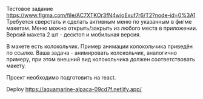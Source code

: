 Тестовое задание
https://www.figma.com/file/AC7XTKOr3fN4wioExuf7r6/T2?node-id=0%3A1
Требуется сверстать и сделать активным меню по указанным в фигме макетам. Меню можно открыть/закрыть из любого места в приложении. Версий макета 2 шт - десктоп и мобильная версия.

В макете есть колокольчик. Пример анимации колокольчика приведён по ссылке. Ваша задача - анимировать колокольчик, аналогично примеру, при этом внешний вид колокольчика должен соответствовать макету.

Проект необходимо подготовить на react.

Deploy https://aquamarine-alpaca-09cd7f.netlify.app/
